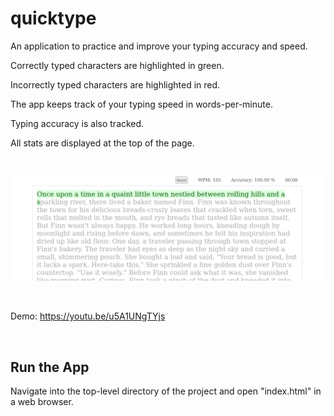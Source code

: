 # quicktype
An application to practice and improve your typing accuracy and speed.

Correctly typed characters are highlighted in green.

Incorrectly typed characters are highlighted in red.

The app keeps track of your typing speed in words-per-minute.

Typing accuracy is also tracked.

All stats are displayed at the top of the page.

<br>

![screenshot](./screenshots/quicktype.gif)

<br>

Demo: https://youtu.be/u5A1UNgTYjs

<br>

## Run the App

Navigate into the top-level directory of the project and open "index.html" in a web browser.
